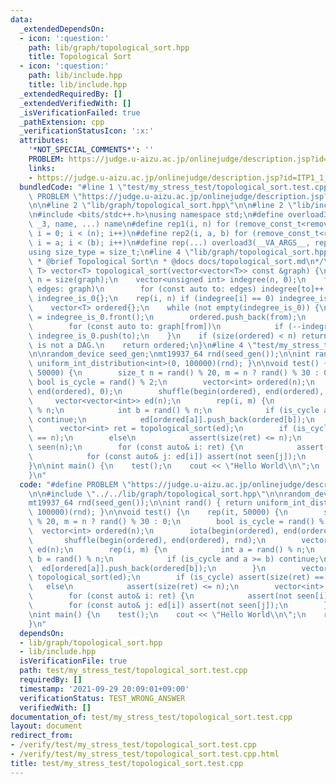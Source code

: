 ```yaml
---
data:
  _extendedDependsOn:
  - icon: ':question:'
    path: lib/graph/topological_sort.hpp
    title: Topological Sort
  - icon: ':question:'
    path: lib/include.hpp
    title: lib/include.hpp
  _extendedRequiredBy: []
  _extendedVerifiedWith: []
  _isVerificationFailed: true
  _pathExtension: cpp
  _verificationStatusIcon: ':x:'
  attributes:
    '*NOT_SPECIAL_COMMENTS*': ''
    PROBLEM: https://judge.u-aizu.ac.jp/onlinejudge/description.jsp?id=ITP1_1_A
    links:
    - https://judge.u-aizu.ac.jp/onlinejudge/description.jsp?id=ITP1_1_A
  bundledCode: "#line 1 \"test/my_stress_test/topological_sort.test.cpp\"\n#define\
    \ PROBLEM \"https://judge.u-aizu.ac.jp/onlinejudge/description.jsp?id=ITP1_1_A\"\
    \n\n#line 2 \"lib/graph/topological_sort.hpp\"\n\n#line 2 \"lib/include.hpp\"\n\
    \n#include <bits/stdc++.h>\nusing namespace std;\n#define overload3(_NULL, _2,\
    \ _3, name, ...) name\n#define rep1(i, n) for (remove_const_t<remove_reference_t<decltype(n)>>\
    \ i = 0; i < (n); i++)\n#define rep2(i, a, b) for (remove_const_t<remove_reference_t<decltype(b)>>\
    \ i = a; i < (b); i++)\n#define rep(...) overload3(__VA_ARGS__, rep2, rep1)(__VA_ARGS__)\n\
    using size_type = size_t;\n#line 4 \"lib/graph/topological_sort.hpp\"\n\n/**\n\
    \ * @brief Topological Sort\n * @docs docs/topological_sort.md\n*/\n\ntemplate<typename\
    \ T> vector<T> topological_sort(vector<vector<T>> const &graph) {\n    const size_type\
    \ n = size(graph);\n    vector<unsigned int> indegree(n, 0);\n    for (const auto\
    \ edges: graph)\n        for (const auto to: edges) indegree[to]++;\n    queue<T>\
    \ indegree_is_0{};\n    rep(i, n) if (indegree[i] == 0) indegree_is_0.push(i);\n\
    \    vector<T> ordered{};\n    while (not empty(indegree_is_0)) {\n        T from\
    \ = indegree_is_0.front();\n        ordered.push_back(from);\n        indegree_is_0.pop();\n\
    \        for (const auto to: graph[from])\n            if (--indegree[to] == 0)\
    \ indegree_is_0.push(to);\n    }\n    if (size(ordered) < n) return {}; // graph\
    \ is not a DAG.\n    return ordered;\n}\n#line 4 \"test/my_stress_test/topological_sort.test.cpp\"\
    \n\nrandom_device seed_gen;\nmt19937_64 rnd(seed_gen());\n\nint rand() { return\
    \ uniform_int_distribution<int>(0, 100000)(rnd); }\n\nvoid test() {\n    rep(it,\
    \ 50000) {\n        size_t n = rand() % 20, m = n ? rand() % 30 : 0;\n       \
    \ bool is_cycle = rand() % 2;\n        vector<int> ordered(n);\n        iota(begin(ordered),\
    \ end(ordered), 0);\n        shuffle(begin(ordered), end(ordered), rnd);\n   \
    \     vector<vector<int>> ed(n);\n        rep(i, m) {\n            int a = rand()\
    \ % n;\n            int b = rand() % n;\n            if (is_cycle and a >= b)\
    \ continue;\n            ed[ordered[a]].push_back(ordered[b]);\n        }\n  \
    \      vector<int> ret = topological_sort(ed);\n        if (is_cycle) assert(size(ret)\
    \ == n);\n        else\n            assert(size(ret) <= n);\n        vector<int>\
    \ seen(n);\n        for (const auto& i: ret) {\n            assert(not seen[i]++);\n\
    \            for (const auto& j: ed[i]) assert(not seen[j]);\n        }\n    }\n\
    }\n\nint main() {\n    test();\n    cout << \"Hello World\\n\";\n    return 0;\n\
    }\n"
  code: "#define PROBLEM \"https://judge.u-aizu.ac.jp/onlinejudge/description.jsp?id=ITP1_1_A\"\
    \n\n#include \"../../lib/graph/topological_sort.hpp\"\n\nrandom_device seed_gen;\n\
    mt19937_64 rnd(seed_gen());\n\nint rand() { return uniform_int_distribution<int>(0,\
    \ 100000)(rnd); }\n\nvoid test() {\n    rep(it, 50000) {\n        size_t n = rand()\
    \ % 20, m = n ? rand() % 30 : 0;\n        bool is_cycle = rand() % 2;\n      \
    \  vector<int> ordered(n);\n        iota(begin(ordered), end(ordered), 0);\n \
    \       shuffle(begin(ordered), end(ordered), rnd);\n        vector<vector<int>>\
    \ ed(n);\n        rep(i, m) {\n            int a = rand() % n;\n            int\
    \ b = rand() % n;\n            if (is_cycle and a >= b) continue;\n          \
    \  ed[ordered[a]].push_back(ordered[b]);\n        }\n        vector<int> ret =\
    \ topological_sort(ed);\n        if (is_cycle) assert(size(ret) == n);\n     \
    \   else\n            assert(size(ret) <= n);\n        vector<int> seen(n);\n\
    \        for (const auto& i: ret) {\n            assert(not seen[i]++);\n    \
    \        for (const auto& j: ed[i]) assert(not seen[j]);\n        }\n    }\n}\n\
    \nint main() {\n    test();\n    cout << \"Hello World\\n\";\n    return 0;\n\
    }\n"
  dependsOn:
  - lib/graph/topological_sort.hpp
  - lib/include.hpp
  isVerificationFile: true
  path: test/my_stress_test/topological_sort.test.cpp
  requiredBy: []
  timestamp: '2021-09-29 20:09:01+09:00'
  verificationStatus: TEST_WRONG_ANSWER
  verifiedWith: []
documentation_of: test/my_stress_test/topological_sort.test.cpp
layout: document
redirect_from:
- /verify/test/my_stress_test/topological_sort.test.cpp
- /verify/test/my_stress_test/topological_sort.test.cpp.html
title: test/my_stress_test/topological_sort.test.cpp
---
```

